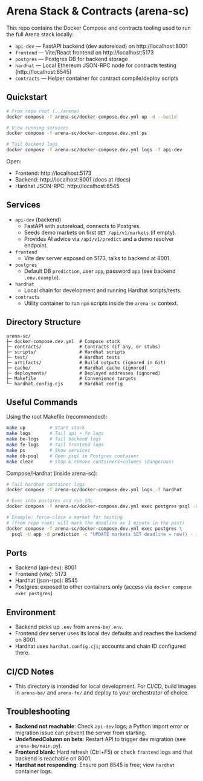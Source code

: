 # Arena Stack & Contracts (arena-sc)

This repo contains the Docker Compose and contracts tooling used to run the full Arena stack locally:

- `api-dev` — FastAPI backend (dev autoreload) on http://localhost:8001
- `frontend` — Vite/React frontend on http://localhost:5173
- `postgres` — Postgres DB for backend storage
- `hardhat` — Local Ethereum JSON-RPC node for contracts testing (http://localhost:8545)
- `contracts` — Helper container for contract compile/deploy scripts

## Quickstart

```bash
# From repo root (../arena)
docker compose -f arena-sc/docker-compose.dev.yml up -d --build

# View running services
docker compose -f arena-sc/docker-compose.dev.yml ps

# Tail backend logs
docker compose -f arena-sc/docker-compose.dev.yml logs -f api-dev
```

Open:
- Frontend: http://localhost:5173
- Backend: http://localhost:8001 (docs at /docs)
- Hardhat JSON-RPC: http://localhost:8545

## Services

- `api-dev` (backend)
  - FastAPI with autoreload, connects to Postgres.
  - Seeds demo markets on first `GET /api/v1/markets` (if empty).
  - Provides AI advice via `/api/v1/predict` and a demo resolver endpoint.
- `frontend`
  - Vite dev server exposed on 5173, talks to backend at 8001.
- `postgres`
  - Default DB `prediction`, user `app`, password `app` (see backend `.env.example`).
- `hardhat`
  - Local chain for development and running Hardhat scripts/tests.
- `contracts`
  - Utility container to run `npm` scripts inside the `arena-sc` context.

## Directory Structure

```
arena-sc/
├─ docker-compose.dev.yml  # Compose stack
├─ contracts/              # Contracts (if any, or stubs)
├─ scripts/                # Hardhat scripts
├─ test/                   # Hardhat tests
├─ artifacts/              # Build outputs (ignored in Git)
├─ cache/                  # Hardhat cache (ignored)
├─ deployments/            # Deployed addresses (ignored)
├─ Makefile                # Convenience targets
└─ hardhat.config.cjs      # Hardhat config
```

## Useful Commands

Using the root Makefile (recommended):
```bash
make up         # Start stack
make logs       # Tail api + fe logs
make be-logs    # Tail backend logs
make fe-logs    # Tail frontend logs
make ps         # Show services
make db-psql    # Open psql in Postgres container
make clean      # Stop & remove containers+volumes (dangerous)
```

Compose/Hardhat (inside arena-sc):
```bash
# Tail hardhat container logs
docker compose -f arena-sc/docker-compose.dev.yml logs -f hardhat

# Exec into postgres and run SQL
docker compose -f arena-sc/docker-compose.dev.yml exec postgres psql -U app -d prediction

# Example: force-close a market for testing
# (from repo root; will mark the deadline as 1 minute in the past)
docker compose -f arena-sc/docker-compose.dev.yml exec postgres \
  psql -U app -d prediction -c "UPDATE markets SET deadline = now() - interval '1 minute' WHERE id = 'eth-75-up';"
```

## Ports
- Backend (api-dev): 8001
- Frontend (vite): 5173
- Hardhat (json-rpc): 8545
- Postgres: exposed to other containers only (access via `docker compose exec postgres`)

## Environment
- Backend picks up `.env` from `arena-be/.env`.
- Frontend dev server uses its local dev defaults and reaches the backend on 8001.
- Hardhat uses `hardhat.config.cjs`; accounts and chain ID configured there.

## CI/CD Notes
- This directory is intended for local development. For CI/CD, build images in `arena-be/` and `arena-fe/` and deploy to your orchestrator of choice.

## Troubleshooting
- **Backend not reachable**: Check `api-dev` logs; a Python import error or migration issue can prevent the server from starting.
- **UndefinedColumn on bets**: Restart API to trigger dev migration (see `arena-be/main.py`).
- **Frontend blank**: Hard refresh (Ctrl+F5) or check `frontend` logs and that backend is reachable on 8001.
- **Hardhat not responding**: Ensure port 8545 is free; view `hardhat` container logs.
